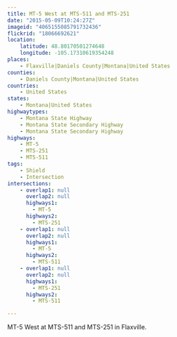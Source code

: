 ```yaml
---
title: MT-5 West at MTS-511 and MTS-251
date: "2015-05-09T10:24:27Z"
imageid: "4065155085791732436"
flickrid: "18066692621"
location:
    latitude: 48.80170501274648
    longitude: -105.17310619354248
places:
    - Flaxville|Daniels County|Montana|United States
counties:
    - Daniels County|Montana|United States
countries:
    - United States
states:
    - Montana|United States
highwaytypes:
    - Montana State Highway
    - Montana State Secondary Highway
    - Montana State Secondary Highway
highways:
    - MT-5
    - MTS-251
    - MTS-511
tags:
    - Shield
    - Intersection
intersections:
    - overlap1: null
      overlap2: null
      highways1:
        - MT-5
      highways2:
        - MTS-251
    - overlap1: null
      overlap2: null
      highways1:
        - MT-5
      highways2:
        - MTS-511
    - overlap1: null
      overlap2: null
      highways1:
        - MTS-251
      highways2:
        - MTS-511

---
```

MT-5 West at MTS-511 and MTS-251 in Flaxville.